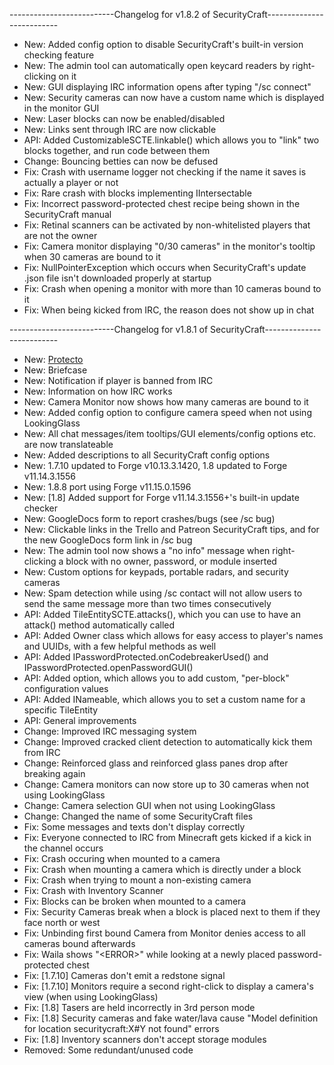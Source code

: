 --------------------------Changelog for v1.8.2 of SecurityCraft--------------------------

- New: Added config option to disable SecurityCraft's built-in version checking feature
- New: The admin tool can automatically open keycard readers by right-clicking on it
- New: GUI displaying IRC information opens after typing "/sc connect"
- New: Security cameras can now have a custom name which is displayed in the monitor GUI
- New: Laser blocks can now be enabled/disabled
- New: Links sent through IRC are now clickable
- API: Added CustomizableSCTE.linkable() which allows you to "link" two blocks together, and run code between them
- Change: Bouncing betties can now be defused
- Fix: Crash with username logger not checking if the name it saves is actually a player or not
- Fix: Rare crash with blocks implementing IIntersectable
- Fix: Incorrect password-protected chest recipe being shown in the SecurityCraft manual
- Fix: Retinal scanners can be activated by non-whitelisted players that are not the owner
- Fix: Camera monitor displaying "0/30 cameras" in the monitor's tooltip when 30 cameras are bound to it
- Fix: NullPointerException which occurs when SecurityCraft's update .json file isn't downloaded properly at startup
- Fix: Crash when opening a monitor with more than 10 cameras bound to it
- Fix: When being kicked from IRC, the reason does not show up in chat

--------------------------Changelog for v1.8.1 of SecurityCraft--------------------------

- New: [Protecto](http://megaman.wikia.com/wiki/Protecto)
- New: Briefcase
- New: Notification if player is banned from IRC
- New: Information on how IRC works
- New: Camera Monitor now shows how many cameras are bound to it
- New: Added config option to configure camera speed when not using LookingGlass
- New: All chat messages/item tooltips/GUI elements/config options etc. are now translateable
- New: Added descriptions to all SecurityCraft config options
- New: 1.7.10 updated to Forge v10.13.3.1420, 1.8 updated to Forge v11.14.3.1556
- New: 1.8.8 port using Forge v11.15.0.1596
- New: [1.8] Added support for Forge v11.14.3.1556+'s built-in update checker
- New: GoogleDocs form to report crashes/bugs (see /sc bug)
- New: Clickable links in the Trello and Patreon SecurityCraft tips, and for the new GoogleDocs form link in /sc bug
- New: The admin tool now shows a "no info" message when right-clicking a block with no owner, password, or module inserted
- New: Custom options for keypads, portable radars, and security cameras
- New: Spam detection while using /sc contact will not allow users to send the same message more than two times consecutively
- API: Added TileEntitySCTE.attacks(), which you can use to have an attack() method automatically called
- API: Added Owner class which allows for easy access to player's names and UUIDs, with a few helpful methods as well
- API: Added IPasswordProtected.onCodebreakerUsed() and IPasswordProtected.openPasswordGUI()
- API: Added option, which allows you to add custom, "per-block" configuration values
- API: Added INameable, which allows you to set a custom name for a specific TileEntity
- API: General improvements
- Change: Improved IRC messaging system
- Change: Improved cracked client detection to automatically kick them from IRC
- Change: Reinforced glass and reinforced glass panes drop after breaking again
- Change: Camera monitors can now store up to 30 cameras when not using LookingGlass
- Change: Camera selection GUI when not using LookingGlass
- Change: Changed the name of some SecurityCraft files
- Fix: Some messages and texts don't display correctly
- Fix: Everyone connected to IRC from Minecraft gets kicked if a kick in the channel occurs
- Fix: Crash occuring when mounted to a camera
- Fix: Crash when mounting a camera which is directly under a block
- Fix: Crash when trying to mount a non-existing camera
- Fix: Crash with Inventory Scanner
- Fix: Blocks can be broken when mounted to a camera
- Fix: Security Cameras break when a block is placed next to them if they face north or west
- Fix: Unbinding first bound Camera from Monitor denies access to all cameras bound afterwards
- Fix: Waila shows "\<ERROR\>" while looking at a newly placed password-protected chest
- Fix: [1.7.10] Cameras don't emit a redstone signal
- Fix: [1.7.10] Monitors require a second right-click to display a camera's view (when using LookingGlass)
- Fix: [1.8] Tasers are held incorrectly in 3rd person mode
- Fix: [1.8] Security cameras and fake water/lava cause "Model definition for location securitycraft:X#Y not found" errors
- Fix: [1.8] Inventory scanners don't accept storage modules
- Removed: Some redundant/unused code

